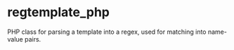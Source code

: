 # regtemplate_php
PHP class for parsing a template into a regex, used for matching into name-value pairs.
